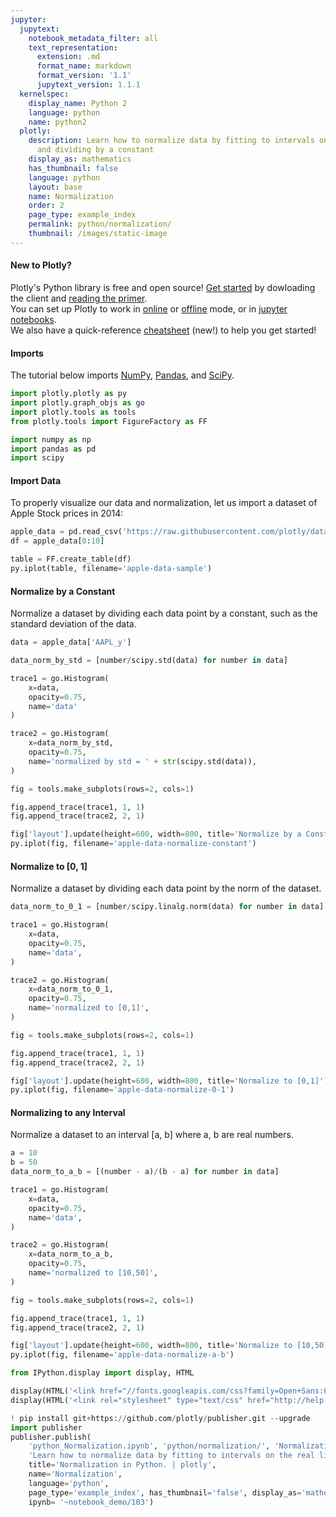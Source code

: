 ```yaml
---
jupyter:
  jupytext:
    notebook_metadata_filter: all
    text_representation:
      extension: .md
      format_name: markdown
      format_version: '1.1'
      jupytext_version: 1.1.1
  kernelspec:
    display_name: Python 2
    language: python
    name: python2
  plotly:
    description: Learn how to normalize data by fitting to intervals on the real line
      and dividing by a constant
    display_as: mathematics
    has_thumbnail: false
    language: python
    layout: base
    name: Normalization
    order: 2
    page_type: example_index
    permalink: python/normalization/
    thumbnail: /images/static-image
---
```


#### New to Plotly?
Plotly's Python library is free and open source! [Get started](https://plot.ly/python/getting-started/) by dowloading the client and [reading the primer](https://plot.ly/python/getting-started/).
<br>You can set up Plotly to work in [online](https://plot.ly/python/getting-started/#initialization-for-online-plotting) or [offline](https://plot.ly/python/getting-started/#initialization-for-offline-plotting) mode, or in [jupyter notebooks](https://plot.ly/python/getting-started/#start-plotting-online).
<br>We also have a quick-reference [cheatsheet](https://images.plot.ly/plotly-documentation/images/python_cheat_sheet.pdf) (new!) to help you get started!


#### Imports
The tutorial below imports [NumPy](http://www.numpy.org/), [Pandas](https://plot.ly/pandas/intro-to-pandas-tutorial/), and [SciPy](https://www.scipy.org/).

```python
import plotly.plotly as py
import plotly.graph_objs as go
import plotly.tools as tools
from plotly.tools import FigureFactory as FF

import numpy as np
import pandas as pd
import scipy
```

#### Import Data


To properly visualize our data and normalization, let us import a dataset of Apple Stock prices in 2014:

```python
apple_data = pd.read_csv('https://raw.githubusercontent.com/plotly/datasets/master/2014_apple_stock.csv')
df = apple_data[0:10]

table = FF.create_table(df)
py.iplot(table, filename='apple-data-sample')
```

#### Normalize by a Constant
Normalize a dataset by dividing each data point by a constant, such as the standard deviation of the data.

```python
data = apple_data['AAPL_y']

data_norm_by_std = [number/scipy.std(data) for number in data]

trace1 = go.Histogram(
    x=data,
    opacity=0.75,
    name='data'
)

trace2 = go.Histogram(
    x=data_norm_by_std,
    opacity=0.75,
    name='normalized by std = ' + str(scipy.std(data)),
)

fig = tools.make_subplots(rows=2, cols=1)

fig.append_trace(trace1, 1, 1)
fig.append_trace(trace2, 2, 1)

fig['layout'].update(height=600, width=800, title='Normalize by a Constant')
py.iplot(fig, filename='apple-data-normalize-constant')
```

#### Normalize to [0, 1]
Normalize a dataset by dividing each data point by the norm of the dataset.

```python
data_norm_to_0_1 = [number/scipy.linalg.norm(data) for number in data]

trace1 = go.Histogram(
    x=data,
    opacity=0.75,
    name='data',
)

trace2 = go.Histogram(
    x=data_norm_to_0_1,
    opacity=0.75,
    name='normalized to [0,1]',
)

fig = tools.make_subplots(rows=2, cols=1)

fig.append_trace(trace1, 1, 1)
fig.append_trace(trace2, 2, 1)

fig['layout'].update(height=600, width=800, title='Normalize to [0,1]')
py.iplot(fig, filename='apple-data-normalize-0-1')
```

#### Normalizing to any Interval
Normalize a dataset to an interval [a, b] where a, b are real numbers.

```python
a = 10
b = 50
data_norm_to_a_b = [(number - a)/(b - a) for number in data]

trace1 = go.Histogram(
    x=data,
    opacity=0.75,
    name='data',
)

trace2 = go.Histogram(
    x=data_norm_to_a_b,
    opacity=0.75,
    name='normalized to [10,50]',
)

fig = tools.make_subplots(rows=2, cols=1)

fig.append_trace(trace1, 1, 1)
fig.append_trace(trace2, 2, 1)

fig['layout'].update(height=600, width=800, title='Normalize to [10,50]')
py.iplot(fig, filename='apple-data-normalize-a-b')
```

```python
from IPython.display import display, HTML

display(HTML('<link href="//fonts.googleapis.com/css?family=Open+Sans:600,400,300,200|Inconsolata|Ubuntu+Mono:400,700" rel="stylesheet" type="text/css" />'))
display(HTML('<link rel="stylesheet" type="text/css" href="http://help.plot.ly/documentation/all_static/css/ipython-notebook-custom.css">'))

! pip install git+https://github.com/plotly/publisher.git --upgrade
import publisher
publisher.publish(
    'python_Normalization.ipynb', 'python/normalization/', 'Normalization | plotly',
    'Learn how to normalize data by fitting to intervals on the real line and dividing by a constant',
    title='Normalization in Python. | plotly',
    name='Normalization',
    language='python',
    page_type='example_index', has_thumbnail='false', display_as='mathematics', order=2,
    ipynb= '~notebook_demo/103')
```

```python

```
